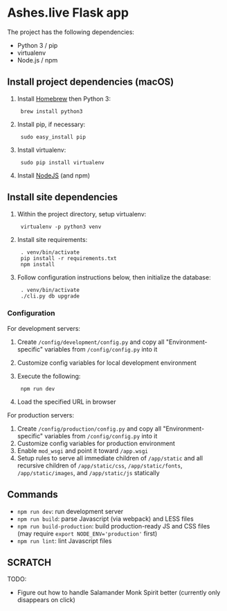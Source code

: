 # Ashes.live Flask app

The project has the following dependencies:

* Python 3 / pip
* virtualenv
* Node.js / npm

## Install project dependencies (macOS)

1. Install [Homebrew](https://brew.sh/) then Python 3:

        brew install python3

2. Install pip, if necessary:

        sudo easy_install pip

3. Install virtualenv:

        sudo pip install virtualenv

4. Install [NodeJS](https://nodejs.org/) (and npm)

## Install site dependencies

1. Within the project directory, setup virtualenv:

        virtualenv -p python3 venv

2. Install site requirements:

        . venv/bin/activate
        pip install -r requirements.txt
        npm install

3. Follow configuration instructions below, then initialize the database:

        . venv/bin/activate
        ./cli.py db upgrade

### Configuration

For development servers:

1. Create `/config/development/config.py` and copy all "Environment-specific" variables from `/config/config.py` into it
2. Customize config variables for local development environment
3. Execute the following:

        npm run dev
4. Load the specified URL in browser

For production servers:

1. Create `/config/production/config.py` and copy all "Environment-specific" variables from `/config/config.py` into it
2. Customize config variables for production environment
3. Enable `mod_wsgi` and point it toward `/app.wsgi`
4. Setup rules to serve all immediate children of `/app/static` and all recursive children of `/app/static/css`, `/app/static/fonts`, `/app/static/images`, and `/app/static/js` statically

## Commands

* `npm run dev`: run development server
* `npm run build`: parse Javascript (via webpack) and LESS files
* `npm run build-production`: build production-ready JS and CSS files (may require `export NODE_ENV='production'` first)
* `npm run lint`: lint Javascript files

## SCRATCH

TODO:

* Figure out how to handle Salamander Monk Spirit better (currently only disappears on click)

